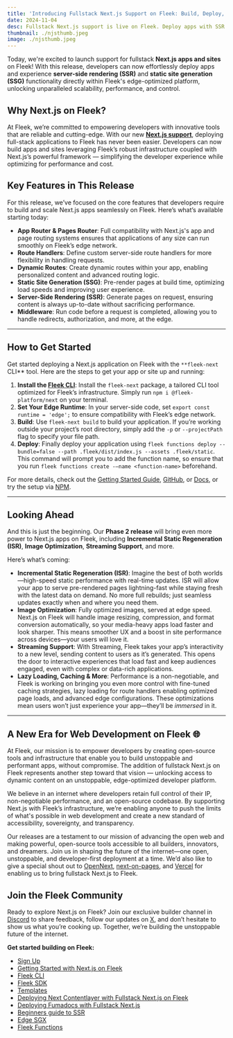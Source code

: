 ```yaml
---
title: 'Introducing Fullstack Next.js Support on Fleek: Build, Deploy, and Scale Dynamic Apps with Ease'
date: 2024-11-04
desc: Fullstack Next.js support is live on Fleek. Deploy apps with SSR and SSG on an edge-optimized platform for top performance and control.
thumbnail: ./njsthumb.jpeg
image: ./njsthumb.jpeg
---
```


Today, we're excited to launch support for fullstack **Next.js apps and sites** on Fleek! With this release, developers can now effortlessly deploy apps and experience **server-side rendering (SSR)** and **static site generation (SSG)** functionality directly within Fleek's edge-optimized platform, unlocking unparalleled scalability, performance, and control.

## **Why Next.js on Fleek?**

At Fleek, we’re committed to empowering developers with innovative tools that are reliable and cutting-edge. With our new [**Next.js support**](https://fleek.xyz/docs/cli/fleek-next-adapter/), deploying full-stack applications to Fleek has never been easier. Developers can now build apps and sites leveraging Fleek’s robust infrastructure coupled with Next.js’s powerful framework — simplifying the developer experience while optimizing for performance and cost.

## **Key Features in This Release**

For this release, we’ve focused on the core features that developers require to build and scale Next.js apps seamlessly on Fleek. Here’s what’s available starting today:

- **App Router & Pages Router**: Full compatibility with Next.js's app and page routing systems ensures that applications of any size can run smoothly on Fleek’s edge network.
- **Route Handlers**: Define custom server-side route handlers for more flexibility in handling requests.
- **Dynamic Routes**: Create dynamic routes within your app, enabling personalized content and advanced routing logic.
- **Static Site Generation (SSG)**: Pre-render pages at build time, optimizing load speeds and improving user experience.
- **Server-Side Rendering (SSR)**: Generate pages on request, ensuring content is always up-to-date without sacrificing performance.
- **Middleware**: Run code before a request is completed, allowing you to handle redirects, authorization, and more, at the edge.

---

## **How to Get Started**

Get started deploying a Next.js application on Fleek with the `**fleek-next` CLI\*\* tool. Here are the steps to get your app or site up and running:

1. **Install the [Fleek CLI](https://fleek.xyz/docs/cli/)**: Install the `fleek-next` package, a tailored CLI tool optimized for Fleek’s infrastructure. Simply run `npm i @fleek-platform/next` on your terminal.
2. **Set Your Edge Runtime**: In your server-side code, set `export const runtime = 'edge';` to ensure compatibility with Fleek’s edge network.
3. **Build**: Use `fleek-next build` to build your application. If you’re working outside your project’s root directory, simply add the `-p` or `--projectPath` flag to specify your file path.
4. **Deploy**: Finally deploy your application using `fleek functions deploy --bundle=false --path .fleek/dist/index.js --assets .fleek/static`. This command will prompt you to add the function name, so ensure that you run `fleek functions create -–name <function-name>` beforehand.

For more details, check out the [Getting Started Guide](https://fleek.xyz/docs/cli/fleek-next-adapter/), [GitHub](https://github.com/fleek-tools/fleek-nextjs-boilerplate), or [Docs](https://fleek.xyz/docs/platform/frameworks/), or try the setup via [NPM](https://www.npmjs.com/package/@fleek-platform/next).

---

## **Looking Ahead**

And this is just the beginning. Our **Phase 2 release** will bring even more power to Next.js apps on Fleek, including **Incremental Static Regeneration (ISR)**, **Image Optimization**, **Streaming Support**, and more.

Here’s what’s coming:

- **Incremental Static Regeneration (ISR)**: Imagine the best of both worlds—high-speed static performance with real-time updates. ISR will allow your app to serve pre-rendered pages lightning-fast while staying fresh with the latest data on demand. No more full rebuilds; just seamless updates exactly when and where you need them.
- **Image Optimization**: Fully optimized images, served at edge speed. Next.js on Fleek will handle image resizing, compression, and format conversion automatically, so your media-heavy apps load faster and look sharper. This means smoother UX and a boost in site performance across devices—your users will love it.
- **Streaming Support**: With Streaming, Fleek takes your app’s interactivity to a new level, sending content to users as it’s generated. This opens the door to interactive experiences that load fast and keep audiences engaged, even with complex or data-rich applications.
- **Lazy Loading, Caching & More**: Performance is a non-negotiable, and Fleek is working on bringing you even more control with fine-tuned caching strategies, lazy loading for route handlers enabling optimized page loads, and advanced edge configurations. These optimizations mean users won’t just experience your app—they’ll be _immersed_ in it.

---

## **A New Era for Web Development on Fleek 🌐**

At Fleek, our mission is to empower developers by creating open-source tools and infrastructure that enable you to build unstoppable and performant apps, without compromise. The addition of fullstack Next.js on Fleek represents another step toward that vision — unlocking access to dynamic content on an unstoppable, edge-optimized developer platform.

We believe in an internet where developers retain full control of their IP, non-negotiable performance, and an open-source codebase. By supporting Next.js with Fleek’s infrastructure, we’re enabling anyone to push the limits of what's possible in web development and create a new standard of accessibility, sovereignty, and transparency.

Our releases are a testament to our mission of advancing the open web and making powerful, open-source tools accessible to all builders, innovators, and dreamers. Join us in shaping the future of the internet—one open, unstoppable, and developer-first deployment at a time. We’d also like to give a special shout out to [OpenNext](https://opennext.js.org/), [next-on-pages](https://github.com/cloudflare/next-on-pages), and [Vercel](https://vercel.com/) for enabling us to bring fullstack Next.js to Fleek.

## **Join the Fleek Community**

Ready to explore Next.js on Fleek? Join our exclusive builder channel in [Discord](https://discord.com/invite/fleek) to share feedback, follow our updates on [X](https://x.com/fleek), and don’t hesitate to show us what you’re cooking up. Together, we’re building the unstoppable future of the internet.

**Get started building on Fleek:**

- [Sign Up](https://app.fleek.xyz/)
- [Getting Started with Next.js on Fleek](https://fleek.xyz/docs/cli/fleek-next-adapter/)
- [Fleek CLI](https://fleek.xyz/docs/cli/)
- [Fleek SDK](https://fleek.xyz/docs/sdk/)
- [Templates](https://app.fleek.xyz/templates/)
- [Deploying Next Contentlayer with Fullstack Next.js on Fleek](https://fleek.xyz/guides/deploy-nextjs-fullstack-fleek-adapter-guide/)
- [Deploying Fumadocs with Fullstack Next.js](https://fleek.xyz/guides/deploy-fumadocs-fullstack-nextjs-on-fleek-guide/)
- [Beginners guide to SSR](https://fleek.xyz/blog/learn/server-side-rendering-explained/)
- [Edge SGX](https://fleek.xyz/docs/cli/edge-sgx/)
- [Fleek Functions](https://fleek.xyz/docs/cli/functions/)
